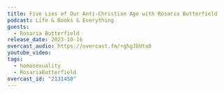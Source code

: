 ```yaml
---
title: Five Lies of Our Anti-Christian Age with Rosaria Butterfield
podcast: Life & Books & Everything
guests:
  - Rosaria Butterfield
release_date: 2023-10-16
overcast_audio: https://overcast.fm/+ghgJbUtu8
youtube_video: 
tags:
  - homosexuality
  - RosariaButterfield
overcast_id: "2131458"
---
```

